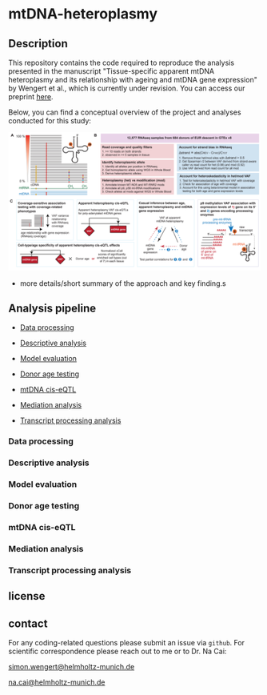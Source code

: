 # mtDNA-heteroplasmy

## Description

This repository contains the code required to reproduce the analysis presented in the manuscript "Tissue-specific apparent mtDNA heteroplasmy and its relationship with ageing and mtDNA gene expression" by Wengert et al., which is currently under revision. You can access our preprint [here](link-to-paper). 

Below, you can find a conceptual overview of the project and analyses conducted for this study:

![](README_files/project_overview.png)


- more details/short summary of the approach and key finding.s


## Analysis pipeline

   * [Data processing](#Data-processing)
      
   * [Descriptive analysis](#Descriptive-analysis)

   * [Model evaluation](#Model-evaluation)

   * [Donor age testing](#Donor-age-testing)

   * [mtDNA cis-eQTL](#mtDNA-cis-eQTL)
   
   * [Mediation analysis](#Mediation-analysis)

   * [Transcript processing analysis](#Transcript-processing-analysis)


### Data processing

### Descriptive analysis

### Model evaluation

### Donor age testing

### mtDNA cis-eQTL

### Mediation analysis

### Transcript processing analysis




## license

## contact

For any coding-related questions please submit an issue via `github`. For scientific correspondence please reach out to me or to Dr. Na Cai:

[simon.wengert@helmholtz-munich.de](mailto:simon.wengert@helmholtz-munich.de)

[na.cai@helmholtz-munich.de](mailto:na.cai@helmholtz-munich.de)